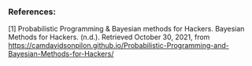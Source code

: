 ### References:

[1] Probabilistic Programming &amp; Bayesian methods for Hackers. Bayesian Methods for Hackers. (n.d.). Retrieved October 30, 2021, from https://camdavidsonpilon.github.io/Probabilistic-Programming-and-Bayesian-Methods-for-Hackers/ 
